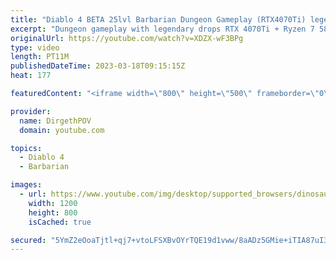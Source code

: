 ```yaml
---
title: "Diablo 4 BETA 25lvl Barbarian Dungeon Gameplay (RTX4070Ti) legendary drop"
excerpt: "Dungeon gameplay with legendary drops RTX 4070Ti + Ryzen 7 5800X3D."
originalUrl: https://youtube.com/watch?v=XDZX-wF3BPg
type: video
length: PT11M
publishedDateTime: 2023-03-18T09:15:15Z
heat: 177

featuredContent: "<iframe width=\"800\" height=\"500\" frameborder=\"0\" src=\"https://www.youtube.com/embed/XDZX-wF3BPg\" allow=\"accelerometer; autoplay; encrypted-media; gyroscope; picture-in-picture\" allowfullscreen></iframe>"

provider:
  name: DirgethPOV
  domain: youtube.com

topics:
  - Diablo 4
  - Barbarian

images:
  - url: https://www.youtube.com/img/desktop/supported_browsers/dinosaur.png
    width: 1200
    height: 800
    isCached: true

secured: "5YmZ2eOoaTjtl+qj7+vtoLFSXBvOYrTQE19d1vww/8aADz5GMie+iTIA87uI3t+zif3B31Kmc1d/ELzuVWFpCVOxIO6/6kuIVYv25tvp0rzqERsu53sdTotlzNmUCf7CXRCEhq4aEOUt9vygQO85ux+DQ3YDkk6KbMvimKf+elvCJ9YI8/ASNCCRlEX1xuFoaP9c6u5cwglttOpLw+uMkQuqoMsym9zTSaDZTWrQ6N+P0o1/1Qt0WhZrB2HRaM6All+scYEzJsSPAb50GCoH0MkmeE7z5e8tkvULtTxLuWs0re5tZr828e3V8b2fIoA9Pm1gsEczUWWkOWcC2VDWSxuuCX3wkZigLHeDdG5MT9UZxjCGUeP3QGgM8jvG1bdrWogPVOUr0bsZwi/9a2kcSs0wJsi4J6GpQLiyrAGsJcE=;nhlia3Tbl7a+Gy0sRtg4XQ=="
---
```


